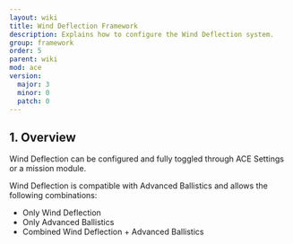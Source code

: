 ```yaml
---
layout: wiki
title: Wind Deflection Framework
description: Explains how to configure the Wind Deflection system.
group: framework
order: 5
parent: wiki
mod: ace
version:
  major: 3
  minor: 0
  patch: 0
---
```


## 1. Overview

Wind Deflection can be configured and fully toggled through ACE Settings or a mission module.

Wind Deflection is compatible with Advanced Ballistics and allows the following combinations:

- Only Wind Deflection
- Only Advanced Ballistics
- Combined Wind Deflection + Advanced Ballistics
